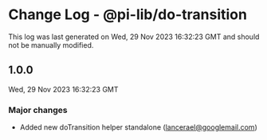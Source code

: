 # Change Log - @pi-lib/do-transition

This log was last generated on Wed, 29 Nov 2023 16:32:23 GMT and should not be manually modified.

<!-- Start content -->

## 1.0.0

Wed, 29 Nov 2023 16:32:23 GMT

### Major changes

- Added new doTransition helper standalone (lancerael@googlemail.com)
